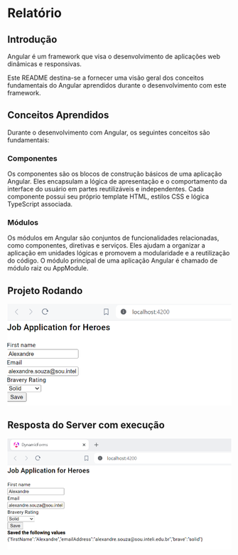 # Relatório

## Introdução

Angular é um framework que visa o desenvolvimento de aplicações web dinâmicas e responsivas. 

Este README destina-se a fornecer uma visão geral dos conceitos fundamentais do Angular aprendidos durante o desenvolvimento com este framework.

## Conceitos Aprendidos

Durante o desenvolvimento com Angular, os seguintes conceitos são fundamentais:

### Componentes
Os componentes são os blocos de construção básicos de uma aplicação Angular. Eles encapsulam a lógica de apresentação e o comportamento da interface do usuário em partes reutilizáveis e independentes. Cada componente possui seu próprio template HTML, estilos CSS e lógica TypeScript associada.

### Módulos
Os módulos em Angular são conjuntos de funcionalidades relacionadas, como componentes, diretivas e serviços. Eles ajudam a organizar a aplicação em unidades lógicas e promovem a modularidade e a reutilização do código. O módulo principal de uma aplicação Angular é chamado de módulo raiz ou AppModule.




## Projeto Rodando

![Running](./assets/server_running.png "Aplicação rodando")

## Resposta do Server com execução

![Response](./assets/server_response.png "Resposta do servidor")
